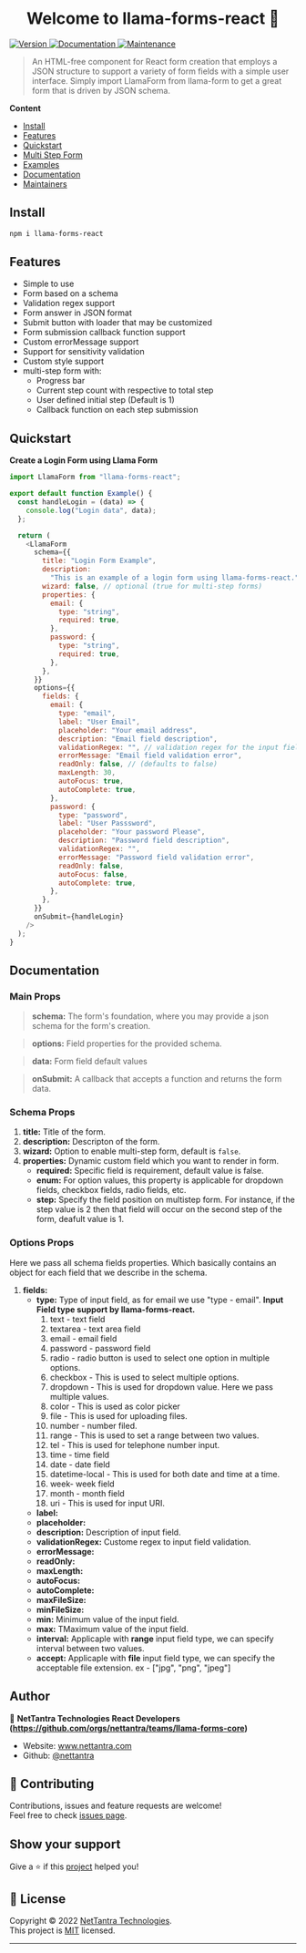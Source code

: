 <h1 align="center">Welcome to llama-forms-react 👋</h1>
<p>
  <a href="https://www.npmjs.com/package/llama-forms-react" target="_blank">
    <img alt="Version" src="https://img.shields.io/npm/v/llama-forms-react.svg">
  </a>
  <a href="https://github.com/nettantra/llama-forms-react#readme" target="_blank">
    <img alt="Documentation" src="https://img.shields.io/badge/documentation-yes-brightgreen.svg" />
  </a>
  <a href="https://github.com/nettantra/llama-forms-react/graphs/commit-activity" target="_blank">
    <img alt="Maintenance" src="https://img.shields.io/badge/Maintained%3F-yes-green.svg" />
  </a>
</p>

> An HTML-free component for React form creation that employs a JSON structure to support a variety of form fields with a simple user interface. Simply import LlamaForm from llama-form to get a great form that is driven by JSON schema.

**Content**

- [Install](#install)
- [Features](#features)
- [Quickstart](#quickstart)
- [Multi Step Form](Documentation/MultiStep/README.md)
- [Examples](#Examples)
- [Documentation](#documentation)
- [Maintainers](#maintainers)

## Install

```sh
npm i llama-forms-react
```

## Features

- Simple to use
- Form based on a schema
- Validation regex support
- Form answer in JSON format
- Submit button with loader that may be customized
- Form submission callback function support
- Custom errorMessage support
- Support for sensitivity validation
- Custom style support
- multi-step form with:
  - Progress bar
  - Current step count with respective to total step
  - User defined initial step (Default is 1)
  - Callback function on each step submission

## Quickstart

**Create a Login Form using Llama Form**

```js
import LlamaForm from "llama-forms-react";

export default function Example() {
  const handleLogin = (data) => {
    console.log("Login data", data);
  };

  return (
    <LlamaForm
      schema={{
        title: "Login Form Example",
        description:
          "This is an example of a login form using llama-forms-react.",
        wizard: false, // optional (true for multi-step forms)
        properties: {
          email: {
            type: "string",
            required: true,
          },
          password: {
            type: "string",
            required: true,
          },
        },
      }}
      options={{
        fields: {
          email: {
            type: "email",
            label: "User Email",
            placeholder: "Your email address",
            description: "Email field description",
            validationRegex: "", // validation regex for the input field
            errorMessage: "Email field validation error",
            readOnly: false, // (defaults to false)
            maxLength: 30,
            autoFocus: true,
            autoComplete: true,
          },
          password: {
            type: "password",
            label: "User Passsword",
            placeholder: "Your password Please",
            description: "Password field description",
            validationRegex: "",
            errorMessage: "Password field validation error",
            readOnly: false,
            autoFocus: false,
            autoComplete: true,
          },
        },
      }}
      onSubmit={handleLogin}
    />
  );
}
```

## Documentation

### Main Props

> **schema:** The form's foundation, where you may provide a json schema for the form's creation.

> **options:** Field properties for the provided schema.

> **data:** Form field default values

> **onSubmit:** A callback that accepts a function and returns the form data.

### Schema Props

1. **title:** Title of the form.
2. **description:** Descripton of the form.
3. **wizard:** Option to enable multi-step form, default is `false`.
4. **properties:** Dynamic custom field which you want to render in form.
   - **required:** Specific field is requirement, default value is false.
   - **enum:** For option values, this property is applicable for dropdown fields, checkbox fields, radio fields, etc.
   - **step:** Specify the field position on multistep form. For instance, if the step value is 2 then that field will occur on the second step of the form, deafult value is 1.

### Options Props

Here we pass all schema fields properties. Which basically contains an object for each field that we describe in the schema.

1. **fields:**
   - **type:** Type of input field, as for email we use "type - email".
     **Input Field type support by llama-forms-react.**
     1. text - text field
     2. textarea - text area field
     3. email - email field
     4. password - password field
     5. radio - radio button is used to select one option in multiple options.
     6. checkbox - This is used to select multiple options.
     7. dropdown - This is used for dropdown value. Here we pass multiple values.
     8. color - This is used as color picker
     9. file - This is used for uploading files.
     10. number - number filed.
     11. range - This is used to set a range between two values.
     12. tel - This is used for telephone number input.
     13. time - time field
     14. date - date field
     15. datetime-local - This is used for both date and time at a time.
     16. week- week field
     17. month - month field
     18. uri - This is used for input URI.
   - **label:**
   - **placeholder:**
   - **description:** Description of input field.
   - **validationRegex:** Custome regex to input field validation.
   - **errorMessage:**
   - **readOnly:**
   - **maxLength:**
   - **autoFocus:**
   - **autoComplete:**
   - **maxFileSize:**
   - **minFileSize:**
   - **min:** Minimum value of the input field.
   - **max:** TMaximum value of the input field.
   - **interval:** Applicaple with **range** input field type, we can specify interval between two values.
   - **accept:** Applicaple with **file** input field type, we can specify the acceptable file extension. ex - ["jpg", "png", "jpeg"]

## Author

👤 **NetTantra Technologies React Developers (https://github.com/orgs/nettantra/teams/llama-forms-core)**

- Website: www.nettantra.com
- Github: [@nettantra](https://github.com/nettantra)

## 🤝 Contributing

Contributions, issues and feature requests are welcome!<br />Feel free to check [issues page](https://github.com/nettantra/llama-forms-react/issues).

## Show your support

Give a ⭐️ if this [project](https://github.com/nettantra/llama-forms-react) helped you!

## 📝 License

Copyright © 2022 [NetTantra Technologies](https://github.com/nettantra).<br />
This project is [MIT](https://github.com/nettantra/llama-forms-react/blob/master/LICENSE) licensed.

---
